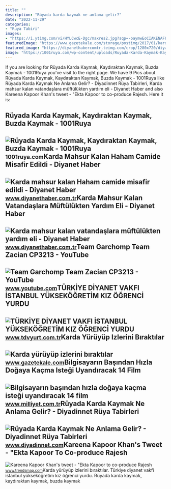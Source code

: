 ```yaml
---
title: ""
description: "Rüyada karda kaymak ne anlama gelir?"
date: "2022-11-29"
categories:
- "Ruya Tabiri"
images:
- "https://i.ytimg.com/vi/HYLCwcE-Dgc/maxres2.jpg?sqp=-oaymwEoCIAKENAF8quKqQMcGADwAQH4AYwCgALgA4oCDAgAEAEYRSBHKGUwDw==&amp;rs=AOn4CLC_ulBvmvqa2cf2uT56Qfk3FCYaDA"
featuredImage: "https://www.gazetekale.com/storage/postimg/2017/01/karda-yürüyüp.jpg"
featured_image: "https://diyanethabercomtr.teimg.com/crop/1280x720/diyanethaber-com-tr/images/haberler/2022/01/karda_mahsur_kalan_vatandaslara_muftulukten_yardim_eli_h21437_803c1.jpg"
image: "https://1001ruya.com/wp-content/uploads/Ruyada-Karda-Kaymak-Kaydiraktan-Kaymak-Buzda-Kaymak-ne-demek-diyanet-1024x576.jpg"
---
```


If you are looking for Rüyada Karda Kaymak, Kaydıraktan Kaymak, Buzda Kaymak - 1001Ruya you've visit to the right page. We have 9 Pics about Rüyada Karda Kaymak, Kaydıraktan Kaymak, Buzda Kaymak - 1001Ruya like Rüyada Karda Kaymak Ne Anlama Gelir? - Diyadinnet Rüya Tabirleri, Karda mahsur kalan vatandaşlara müftülükten yardım eli - Diyanet Haber and also Kareena Kapoor Khan's tweet - "Ekta Kapoor to co-produce Rajesh. Here it is:

Rüyada Karda Kaymak, Kaydıraktan Kaymak, Buzda Kaymak - 1001Ruya
----------------------------------------------------------------

 ![Rüyada Karda Kaymak, Kaydıraktan Kaymak, Buzda Kaymak - 1001Ruya](https://1001ruya.com/wp-content/uploads/Ruyada-Karda-Kaymak-Kaydiraktan-Kaymak-Buzda-Kaymak-ne-demek-diyanet-1024x576.jpg) <small>1001ruya.com</small>Karda Mahsur Kalan Haham Camide Misafir Edildi - Diyanet Haber
--------------------------------------------------------------

 ![Karda mahsur kalan Haham camide misafir edildi - Diyanet Haber](https://diyanethabercomtr.teimg.com/crop/1280x720/diyanethaber-com-tr/images/haberler/2022/01/karda_mahsur_kalan_haham_camide_misafir_edildi_h21502_77020.jpg) <small>www.diyanethaber.com.tr</small>Karda Mahsur Kalan Vatandaşlara Müftülükten Yardım Eli - Diyanet Haber
----------------------------------------------------------------------

 ![Karda mahsur kalan vatandaşlara müftülükten yardım eli - Diyanet Haber](https://diyanethabercomtr.teimg.com/crop/1280x720/diyanethaber-com-tr/images/haberler/2022/01/karda_mahsur_kalan_vatandaslara_muftulukten_yardim_eli_h21437_803c1.jpg) <small>www.diyanethaber.com.tr</small>Team Garchomp Team Zacian CP3213 - YouTube
------------------------------------------

 ![Team Garchomp Team Zacian CP3213 - YouTube](https://i.ytimg.com/vi/HYLCwcE-Dgc/maxres2.jpg?sqp=-oaymwEoCIAKENAF8quKqQMcGADwAQH4AYwCgALgA4oCDAgAEAEYRSBHKGUwDw==&rs=AOn4CLC_ulBvmvqa2cf2uT56Qfk3FCYaDA) <small>www.youtube.com</small>TÜRKİYE DİYANET VAKFI İSTANBUL YÜKSEKÖĞRETİM KIZ ÖĞRENCİ YURDU
--------------------------------------------------------------

 ![TÜRKİYE DİYANET VAKFI İSTANBUL YÜKSEKÖĞRETİM KIZ ÖĞRENCİ YURDU](https://www.tdvyurt.com.tr/wp-content/uploads/2021/06/1-4.jpg) <small>www.tdvyurt.com.tr</small>Karda Yürüyüp Izlerini Bıraktılar
---------------------------------

 ![Karda yürüyüp izlerini bıraktılar](https://www.gazetekale.com/storage/postimg/2017/01/karda-yürüyüp.jpg) <small>www.gazetekale.com</small>Bilgisayarın Başından Hızla Doğaya Kaçma Isteği Uyandıracak 14 Film
-------------------------------------------------------------------

 ![Bilgisayarın başından hızla doğaya kaçma isteği uyandıracak 14 film](https://i.milliyet.com.tr/OnedioGallery/Detail/2017/03/21/3155tvJ8VMq45_Snow-Walker-2.JPG) <small>www.milliyet.com.tr</small>Rüyada Karda Kaymak Ne Anlama Gelir? - Diyadinnet Rüya Tabirleri
----------------------------------------------------------------

 ![Rüyada Karda Kaymak Ne Anlama Gelir? - Diyadinnet Rüya Tabirleri](https://www.diyadinnet.com/d/ruya/ruyada-karda-kaymak-ne-anlama-gelir-6452.jpg) <small>www.diyadinnet.com</small>Kareena Kapoor Khan's Tweet - "Ekta Kapoor To Co-produce Rajesh
---------------------------------------------------------------

 ![Kareena Kapoor Khan's tweet - "Ekta Kapoor to co-produce Rajesh](https://pbs.twimg.com/media/Fcyada8X0AANSFu.jpg) <small>www.trendsmap.com</small>Karda yürüyüp izlerini bıraktılar. Türki̇ye di̇yanet vakfi i̇stanbul yükseköğreti̇m kiz öğrenci̇ yurdu. Rüyada karda kaymak, kaydıraktan kaymak, buzda kaymak
